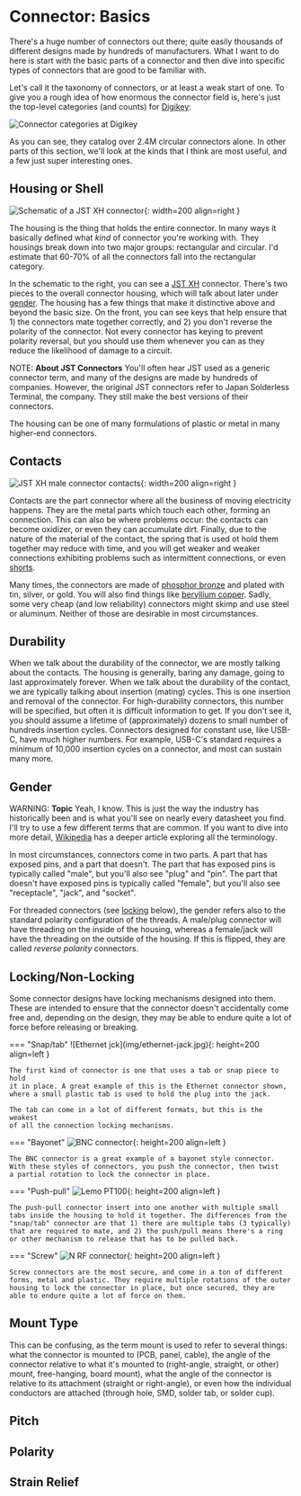 # Connector: Basics

There's a huge number of connectors out there; quite easily thousands of
different designs made by hundreds of manufacturers. What I want to do
here is start with the basic parts of a connector and then dive into
specific types of connectors that are good to be familiar with.

Let's call it the taxonomy of connectors, or at least a weak start of
one. To give you a rough idea of how enormous the connector field is,
here's just the top-level categories (and counts) for
[Digikey](https://www.digikey.com/en/products/category/connectors-interconnects/20): 

![Connector categories at Digikey](img/digikey-connector-category.jpg)

As you can see, they catalog over 2.4M circular connectors alone. In
other parts of this section, we'll look at the kinds that I think are
most useful, and a few just super interesting ones.

## Housing or Shell

![Schematic of a JST XH connector](img/jst-xh-schematic.png){: width=200 align=right }

The housing is the thing that holds the entire connector. In many ways
it basically defined what _kind_ of connector you're working with. They
housings break down into two major groups: rectangular and circular. I'd
estimate that 60-70% of all the connectors fall into the rectangular
category. 

In the schematic to the right, you can see a [JST
XH](https://www.jst.com/products/crimp-style-connectors-wire-to-board-type/xh-connector/)
connector. There's two pieces to the overall connector housing, which
will talk about later under [gender](#gender). The housing has a few
things that make it distinctive above and beyond the basic size. On the
front, you can see keys that help ensure that 1) the connectors mate
together correctly, and 2) you don't reverse the polarity of the
connector. Not every connector has keying to prevent polarity reversal,
but you should use them whenever you can as they reduce the likelihood
of damage to a circuit.

NOTE: **About JST Connectors** You'll often hear JST used as a generic
connector term, and many of the designs are made by hundreds of
companies. However, the original JST connectors refer to Japan
Solderless Terminal, the company. They still make the best versions of
their connectors.

The housing can be one of many formulations of plastic or metal in many
higher-end connectors.

## Contacts

![JST XH male connector contacts](img/jst-xh-contacts.jpg){: width=200 align=right }

Contacts are the part connector where all the business of moving
electricity happens. They are the metal
parts which touch each other, forming an connection. This can also be
where problems occur: the contacts can become oxidizer, or even they can
accumulate dirt. Finally, due to the nature of the material of the
contact, the spring that is used ot hold them together may reduce with
time, and you will get weaker and weaker connections exhibiting problems
such as intermittent connections, or even
[shorts](../protecting-circuits.md#short-circuit--ground-faults). 

Many times, the connectors are made of [phosphor
bronze](https://en.wikipedia.org/wiki/Phosphor_bronze) and plated with
tin, silver, or gold. You will also find things like [beryllium
copper](https://en.wikipedia.org/wiki/Beryllium_copper). Sadly, some
very cheap (and low reliability) connectors might skimp and use steel or
aluminum. Neither of those are desirable in most circumstances.

## Durability

When we talk about the durability of the connector, we are mostly
talking about the contacts. The housing is generally, baring any damage,
going to last approximately forever.  When we talk about the durability
of the contact, we are typically talking about insertion (mating)
cycles. This is one insertion and removal of the connector. For
high-durability connectors, this number will be specified, but often it
is difficult information to get. If you don't see it, you should assume
a lifetime of (approximately) dozens to small number of hundreds
insertion cycles.  Connectors designed for constant use, like USB-C,
have much higher numbers. For example, USB-C's standard requires a
minimum of 10,000 insertion cycles on a connector, and most can sustain
many more.

## Gender

WARNING: **Topic** Yeah, I know. This is just the way the industry has
historically been and is what you'll see on nearly every datasheet you
find. I'll try to use a few different terms that are common. If you want
to dive into more detail,
[Wikipedia](https://en.wikipedia.org/wiki/Gender_of_connectors_and_fasteners)
has a deeper article exploring all the terminology.

In most circumstances, connectors come in two parts. A part that has
exposed pins, and a part that doesn't. The part that has exposed pins is
typically called "male", but you'll also see "plug" and "pin". The part
that doesn't have exposed pins is typically called "female", but you'll
also see "receptacle", "jack", and "socket". 

For threaded connectors (see [locking](#lockingnon-locking) below), the
gender refers also to the standard polarity configuration of the
threads. A male/plug connector will have threading on the inside of the
housing, whereas a female/jack will have the threading on the outside of
the housing. If this is flipped, they are called _reverse polarity_
connectors.

## Locking/Non-Locking

Some connector designs have locking mechanisms designed into them. These
are intended to ensure that the connector doesn't accidentally come
free and, depending on the design, they may be able to endure quite a
lot of force before releasing or breaking. 

<div class="grid" markdown>
=== "Snap/tab"
    ![Ethernet jck](img/ethernet-jack.jpg){: height=200 align=left }
    
    The first kind of connector is one that uses a tab or snap piece to hold
    it in place. A great example of this is the Ethernet connector shown,
    where a small plastic tab is used to hold the plug into the jack.

    The tab can come in a lot of different formats, but this is the weakest
    of all the connection locking mechanisms.

=== "Bayonet" 
    ![BNC connector](img/bnc.jpg){: height=200 align=left }

    The BNC connector is a great example of a bayonet style connector. 
    With these styles of connectors, you push the connector, then twist 
    a partial rotation to lock the connector in place.

=== "Push-pull"
    ![Lemo PT100](img/lemo-pt100.jpg){: height=200 align=left }

    The push-pull connector insert into one another with multiple small 
    tabs inside the housing to hold it together. The differences from the 
    "snap/tab" connector are that 1) there are multiple tabs (3 typically)
    that are required to mate, and 2) the push/pull means there's a ring 
    or other mechanism to release that has to be pulled back.

=== "Screw"
    ![N RF connector](img/n.jpg){: height=200 align=left }
    
    Screw connectors are the most secure, and come in a ton of different
    forms, metal and plastic. They require multiple rotations of the outer
    housing to lock the connector in place, but once secured, they are 
    able to endure quite a lot of force on them.
</div>

## Mount Type

This can be confusing, as the term mount is used to refer to several
things: what the connector is mounted to (PCB, panel, cable), the angle
of the connector relative to what it's mounted to (right-angle,
straight, or other) mount, free-hanging, board mount), what the angle of
the connector is relative to its attachment (straight or right-angle),
or even how the individual conductors are attached (through hole, SMD,
solder tab, or solder cup). 

## Pitch
## Polarity
## Strain Relief